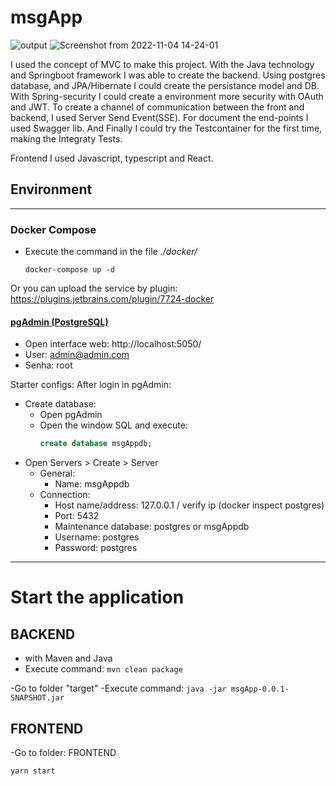# msgApp
![output](https://user-images.githubusercontent.com/30843415/200047233-117d2449-17ca-4ebd-b889-873f20c527d4.gif)
![Screenshot from 2022-11-04 14-24-01](https://user-images.githubusercontent.com/30843415/200048354-ffbb2722-427c-4ca2-a71e-982bc2cc90a4.png)

I used the concept of MVC to make this project. With the Java technology and Springboot framework I was able to create the backend.
Using postgres database, and JPA/Hibernate I could create the persistance model and DB.
With Spring-security I could create a environment more security with OAuth and JWT.
To create a channel of communication between the front and backend, I used Server Send Event(SSE).
For document the end-points I used Swagger lib.
And Finally I could try the Testcontainer for the first time, making the Integraty Tests.

Frontend I used Javascript, typescript and React.

## Environment
---
### Docker Compose
- Execute the command in the file *./docker/*

    ``` docker-compose up -d ```

Or you can upload the service by plugin: https://plugins.jetbrains.com/plugin/7724-docker


#### [pgAdmin (PostgreSQL)](https://www.pgadmin.org)
- Open interface web: http://localhost:5050/
- User: admin@admin.com
- Senha: root

Starter configs:
After login in pgAdmin:

- Create database:
  - Open pgAdmin
  - Open the window SQL and execute:
    ```sql
    create database msgAppdb;
    ```
- Open Servers > Create > Server
  - General:
    - Name: msgAppdb
  - Connection:
    - Host name/address: 127.0.0.1 / verify ip (docker inspect postgres)
    - Port: 5432
    - Maintenance database: postgres or msgAppdb
    - Username: postgres
    - Password: postgres

---

# Start the application
## BACKEND
- with Maven and Java
- Execute command:
``` mvn clean package ```

-Go to folder "target"
-Execute command:
``` java -jar msgApp-0.0.1-SNAPSHOT.jar ```

## FRONTEND

-Go to folder: FRONTEND

``` yarn start ```
